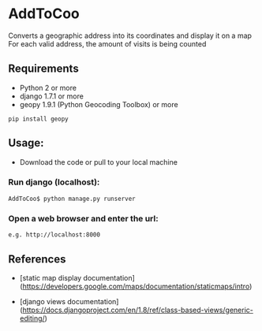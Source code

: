 # AddToCoo
Converts a geographic address into its coordinates and display it on a map
For each valid address, the amount of visits is being counted

## Requirements

* Python 2 or more
* django 1.7.1 or more
* geopy 1.9.1 (Python Geocoding Toolbox) or more
```
pip install geopy
```


## Usage:
* Download the code or pull to your local machine

### Run django (localhost):
```
AddToCoo$ python manage.py runserver
```

### Open a web browser and enter the url:
```
e.g. http://localhost:8000
```

## References
* [static map display documentation] (https://developers.google.com/maps/documentation/staticmaps/intro)
  
* [django views documentation] (https://docs.djangoproject.com/en/1.8/ref/class-based-views/generic-editing/)
  
